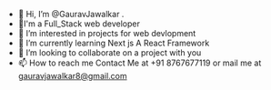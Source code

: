 - 👋 Hi, I’m @GauravJawalkar .
- 👋I'm a Full_Stack web developer
- 👀 I’m interested in projects for web devlopment
- 🌱 I’m currently learning Next js A React Framework
- 💞️ I’m looking to collaborate on a project with you
- 📫 How to reach me Contact Me at +91 8767677119 or mail me at gauravjawalkar8@gmail.com

<!---
GauravJawalkar/GauravJawalkar is a ✨ special ✨ repository because its `README.md` (this file) appears on your GitHub profile.
You can click the Preview link to take a look at your changes.
--->
